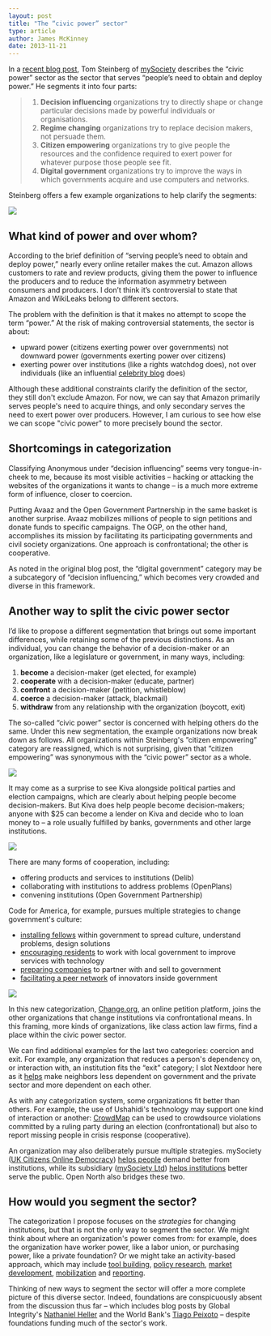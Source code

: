 ```yaml
---
layout: post
title: "The “civic power” sector"
type: article
author: James McKinney
date: 2013-11-21
---
```

In a [recent blog post](http://www.mysociety.org/2013/08/05/what-should-we-do-about-the-naming-deficitsurplus-part-2/), Tom Steinberg of [mySociety](http://mysociety.org/) describes the “civic power” sector as the sector that serves “people’s need to obtain and deploy power.” He segments it into four parts:

>1. **Decision influencing** organizations try to directly shape or change particular decisions made by powerful individuals or organisations.
>1. **Regime changing** organizations try to replace decision makers, not persuade them.
>1. **Citizen empowering** organizations try to give people the resources and the confidence required to exert power for whatever purpose those people see fit.
>1. **Digital government** organizations try to improve the ways in which governments acquire and use computers and networks.

Steinberg offers a few example organizations to help clarify the segments:

![](/img/blog/2013-11-14-civic-power-original.png)

## What kind of power and over whom?

According to the brief definition of “serving people’s need to obtain and deploy power,” nearly every online retailer makes the cut. Amazon allows customers to rate and review products, giving them the power to influence the producers and to reduce the information asymmetry between consumers and producers. I don’t think it’s controversial to state that Amazon and WikiLeaks belong to different sectors.

The problem with the definition is that it makes no attempt to scope the term “power.” At the risk of making controversial statements, the sector is about:

* upward power (citizens exerting power over governments) not downward power (governments exerting power over citizens)
* exerting power over institutions (like a rights watchdog does), not over individuals (like an influential [celebrity blog](http://perezhilton.com/) does)

Although these additional constraints clarify the definition of the sector, they still don't exclude Amazon. For now, we can say that Amazon primarily serves people's need to acquire things, and only secondary serves the need to exert power over producers. However, I am curious to see how else we can scope "civic power" to more precisely bound the sector.

## Shortcomings in categorization

Classifying Anonymous under “decision influencing” seems very tongue-in-cheek to me, because its most visible activities – hacking or attacking the websites of the organizations it wants to change – is a much more extreme form of influence, closer to coercion.

Putting Avaaz and the Open Government Partnership in the same basket is another surprise. Avaaz mobilizes millions of people to sign petitions and donate funds to specific campaigns. The OGP, on the other hand, accomplishes its mission by facilitating its participating governments and civil society organizations. One approach is confrontational; the other is cooperative.

As noted in the original blog post, the “digital government” category may be a subcategory of “decision influencing,” which becomes very crowded and diverse in this framework.

## Another way to split the civic power sector

I’d like to propose a different segmentation that brings out some important differences, while retaining some of the previous distinctions. As an individual, you can change the behavior of a decision-maker or an organization, like a legislature or government, in many ways, including:

1. **become** a decision-maker (get elected, for example)
1. **cooperate** with a decision-maker (educate, partner)
1. **confront** a decision-maker (petition, whistleblow)
1. **coerce** a decision-maker (attack, blackmail)
1. **withdraw** from any relationship with the organization (boycott, exit)

The so-called “civic power” sector is concerned with helping others do the same. Under this new segmentation, the example organizations now break down as follows. All organizations within Steinberg's ”citizen empowering” category are reassigned, which is not surprising, given that ”citizen empowering” was synonymous with the “civic power” sector as a whole.

![](/img/blog/2013-11-14-civic-power-become.jpg)

It may come as a surprise to see Kiva alongside political parties and election campaigns, which are clearly about helping people become decision-makers. But Kiva does help people become decision-makers; anyone with $25 can become a lender on Kiva and decide who to loan money to – a role usually fulfilled by banks, governments and other large institutions.

![](/img/blog/2013-11-14-civic-power-cooperate.jpg)

There are many forms of cooperation, including:

* offering products and services to institutions (Delib)
* collaborating with institutions to address problems (OpenPlans)
* convening institutions (Open Government Partnership)

Code for America, for example, pursues multiple strategies to change government's culture:

* [installing fellows](http://www.codeforamerica.org/fellows/) within government to spread culture, understand problems, design solutions
* [encouraging residents](http://brigade.codeforamerica.org/) to work with local government to improve services with technology
* [preparing companies](http://www.codeforamerica.org/startups/) to partner with and sell to government
* [facilitating a peer network](http://peernetwork.in/) of innovators inside government

![](/img/blog/2013-11-14-civic-power-confront.jpg)

In this new categorization, [Change.org](http://change.org/), an online petition platform, joins the other organizations that change institutions via confrontational means. In this framing, more kinds of organizations, like class action law firms, find a place within the civic power sector.

We can find additional examples for the last two categories: coercion and exit. For example, any organization that reduces a person's dependency on, or interaction with, an institution fits the “exit” category; I slot Nextdoor here as it [helps](https://nextdoor.com/manifesto/) make neighbors less dependent on government and the private sector and more dependent on each other.

As with any categorization system, some organizations fit better than others. For example, the use of Ushahidi's technology may support one kind of interaction or another: [CrowdMap](https://crowdmap.com/) can be used to crowdsource violations committed by a ruling party during an election (confrontational) but also to report missing people in crisis response (cooperative).

An organization may also deliberately pursue multiple strategies. mySociety ([UK Citizens Online Democracy](http://opencorporates.com/companies/gb/03277032)) [helps people](http://www.mysociety.org/stream/uk/) demand better from institutions, while its subsidiary ([mySociety Ltd](http://opencorporates.com/companies/gb/05798215)) [helps institutions](http://www.mysociety.org/stream/services/) better serve the public. Open North also bridges these two.

## How would you segment the sector?

The categorization I propose focuses on the *strategies* for changing institutions, but that is not the only way to segment the sector. We might think about where an organization's power comes from: for example, does the organization have worker power, like a labor union, or purchasing power, like a private foundation? Or we might take an activity-based approach, which may include [tool building](http://www.participatorypolitics.org/), [policy research](http://www.policyalternatives.ca/), [market development](http://opendatainstitute.org/), [mobilization](http://busproject.org/) and [reporting](http://reporting.sunlightfoundation.com/).

Thinking of new ways to segment the sector will offer a more complete picture of this diverse sector. Indeed, foundations are conspicuously absent from the discussion thus far – which includes blog posts by Global Integrity's [Nathaniel Heller](https://www.globalintegrity.org/posts/what-should-call-open-government/) and the World Bank's [Tiago Peixoto](http://democracyspot.net/2013/06/17/open-government-feedback-loops-and-semantic-extravaganza/)  – despite foundations funding much of the sector's work.
